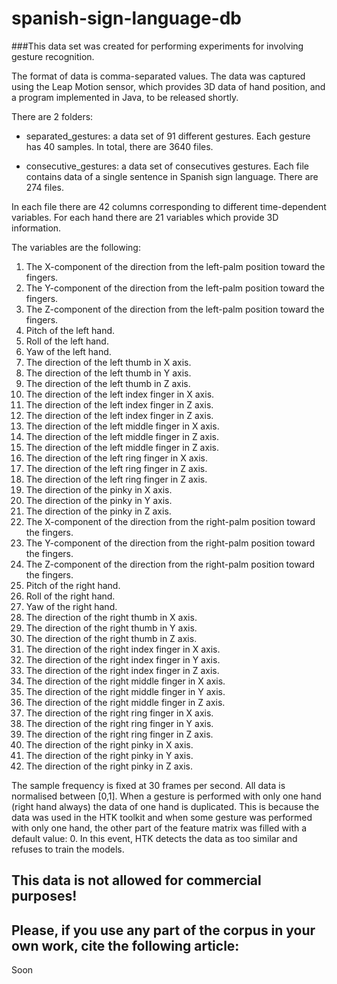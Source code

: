 # spanish-sign-language-db

###This data set was created for performing experiments for involving gesture recognition.

The format of data is comma-separated values. The data was captured using the Leap Motion sensor, which provides 3D data of hand position, and a program implemented in Java, to be released shortly.

There are 2 folders: 
- separated_gestures: a data set of 91 different gestures. Each gesture has 40 samples. In total, there are 3640 files.

- consecutive_gestures: a data set of consecutives gestures. Each file contains data of a single sentence in Spanish sign language. There are 274 files. 

In each file there are 42 columns corresponding to different time-dependent variables. For each hand there are 21 variables which provide 3D information. 

The variables are the following:
  1. The X-component of the direction from the left-palm position toward the fingers. 
  2. The Y-component of the direction from the left-palm position toward the fingers.
  3. The Z-component of the direction from the left-palm position toward the fingers.
  4. Pitch of the left hand.
  5. Roll of the left hand.
  6. Yaw of the left hand.
  7. The direction of the left thumb in X axis.
  8. The direction of the left thumb in Y axis.
  9. The direction of the left thumb in Z axis.
  10. The direction of the left index finger in X axis.
  11. The direction of the left index finger in Z axis.
  12. The direction of the left index finger in Z axis.
  13. The direction of the left middle finger in X axis.
  14. The direction of the left middle finger in Z axis.
  15. The direction of the left middle finger in Z axis.
  16. The direction of the left ring finger in X axis.
  17. The direction of the left ring finger in Z axis.
  18. The direction of the left ring finger in Z axis.
  19. The direction of the pinky in X axis.
  20. The direction of the pinky in Y axis.
  21. The direction of the pinky in Z axis.
  22. The X-component of the direction from the right-palm position toward the fingers. 
  23. The Y-component of the direction from the right-palm position toward the fingers.
  24. The Z-component of the direction from the right-palm position toward the fingers.
  25. Pitch of the right hand.
  26. Roll of the right hand.
  27. Yaw of the right hand.
  28. The direction of the right thumb in X axis.
  29. The direction of the right thumb in Y axis.
  30. The direction of the right thumb in Z axis.
  31. The direction of the right index finger in X axis.
  32. The direction of the right index finger in Y axis.
  33. The direction of the right index finger in Z axis.
  34. The direction of the right middle finger in X axis.
  35. The direction of the right middle finger in Y axis.
  36. The direction of the right middle finger in Z axis.
  37. The direction of the right ring finger in X axis.
  38. The direction of the right ring finger in Y axis.
  39. The direction of the right ring finger in Z axis.
  40. The direction of the right pinky in X axis.
  41. The direction of the right pinky in Y axis.
  42. The direction of the right pinky in Z axis.
  
The sample frequency is fixed at 30 frames per second. All data is normalised between [0,1]. When a gesture is performed with only one hand (right hand always) the data of one hand is duplicated. This is because the data was used in the HTK toolkit and when some gesture was performed with only one hand, the other part of the feature matrix was filled with a default value: 0. In this event, HTK detects the data as too similar and refuses to train the models.


## This data is not allowed for commercial purposes! 
## Please, if you use any part of the corpus in your own work, cite the following article:
Soon
